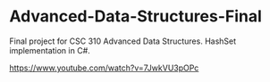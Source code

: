 # Advanced-Data-Structures-Final
Final project for CSC 310 Advanced Data Structures. HashSet implementation in C#.

https://www.youtube.com/watch?v=7JwkVU3pOPc
